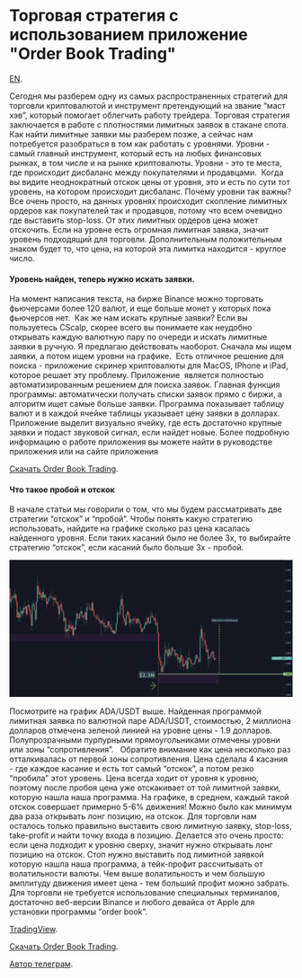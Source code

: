 # Торговая стратегия с использованием приложение "Order Book Trading"
[EN](TradingStrategyEN.md).

Сегодня мы разберем одну из самых распространенных стратегий для торговли криптовалютой и инструмент претендующий на звание “маст хэв”, который помогает облегчить работу трейдера. Торговая стратегия заключается в работе с плотностями лимитных заявок в стакане спота. Как найти лимитные заявки мы разберем позже, а сейчас нам потребуется разобраться в том как работать с уровнями.
Уровни - самый главный инструмент, который есть на любых финансовых рынках, в том числе и на рынке криптовалюты. Уровни - это те места, где происходит дисбаланс между покупателями и продавцами. 
Когда вы видите неоднократный отскок цены от уровня, это и есть по сути тот уровень, на котором происходит дисбаланс.
Почему уровни так важны? Все очень просто, на данных уровнях происходит скопление лимитных ордеров как покупателей так и продавцов, потому что всем очевидно где выставить stop-loss. От этих лимитных ордеров цена может отскочить. Если на уровне есть огромная лимитная заявка, значит уровень подходящий для торговли. Дополнительным положительным знаком будет то, что цена, на которой эта лимитка находится - круглое число. 

#### Уровень найден, теперь нужно искать заявки. 

На момент написания текста, на бирже Binance можно торговать фьючерсами более 120 валют, и еще больше монет у которых пока фьючерсов нет.  Как же нам искать крупные заявки?
Если вы пользуетесь CScalp, скорее всего вы понимаете как неудобно открывать каждую валютную пару по очереди и искать лимитные заявки в ручную. Я предлагаю действовать наоборот. Сначала мы ищем заявки, а потом ищем уровни на графике. 
Есть отличное решение для поиска - приложение скринер криптовалюты для MacOS, IPhone и iPad, которое решает эту проблему. Приложение  является полностью автоматизированным решением для поиска заявок. Главная функция программы: автоматически получать списки заявок прямо с биржи, а алгоритм ищет самые больше заявки. Программа показывает таблицу валют и в каждой ячейке таблицы указывает цену заявки в долларах. Приложение выделит визуально ячейку, где есть достаточно крупные заявки и подаст звуковой сигнал, если найдет новые. Более подробную информацию о работе приложения вы можете найти в руководстве приложения или на сайте приложения 

[Скачать Order Book Trading](https://apps.apple.com/app/id1590351885).

#### Что такое пробой и отскок

В начале статьи мы говорили о том, что мы будем рассматривать две стратегии “отскок” и “пробой”. Чтобы понять какую стратегию использовать, найдите на графике сколько раз цена касалась найденного уровня. Если таких касаний было не более 3х, то выбирайте стратегию “отскок”, если касаний было больше 3х - пробой. 

![chart adausdt](/images/chart_adausdt.png)

Посмотрите на график ADA/USDT выше. Найденная программой лимитная заявка по валютной паре ADA/USDT, стоимостью, 2 миллиона долларов отмечена зеленой линией на уровне цены - 1.9 долларов. 
Полупрозрачными пурпурными прямоугольниками отмечены уровни или зоны “сопротивления”.  
Обратите внимание как цена несколько раз отталкивалась от первой зоны сопротивления. Цена сделала 4 касания - где каждое касание и есть тот самый “отскок”, а потом резко “пробила” этот уровень. Цена всегда ходит от уровня к уровню, поэтому после пробоя цена уже отскакивает от той лимитной заявки, которую нашла наша программа. На графике, в среднем, каждый такой отскок совершает примерно 5-6% движения! Можно было как минимум два раза открывать лонг позицию, на отскок.
Для торговли нам осталось только правильно выставить свою лимитную заявку, stop-loss, take-profit и найти точку входа в позицию. Делается это очень просто: если цена подходит к уровню сверху, значит нужно открывать лонг позицию на отскок. Стоп нужно выставить под лимитной заявкой которую нашла наша программа, а тейк-профит рассчитывать от волатильности валюты. Чем выше волатильность и чем большую амплитуду движения имеет цена - тем больший профит можно забрать. 
Для торговли не требуется использование специальных терминалов, достаточно веб-версии Binance и любого девайса от Apple для установки программы “order book”.

[TradingView](https://ru.tradingview.com/chart/ADAUSDT/5b16LrQa-order-book-trading/).

[Скачать Order Book Trading](https://apps.apple.com/app/id1590351885).

[Автор телеграм](t.me/engineerios).
